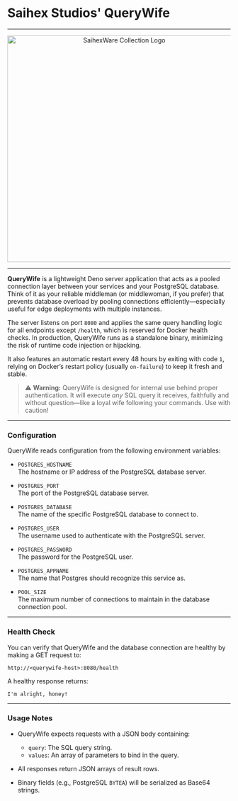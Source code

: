 # Saihex Studios' QueryWife

---

<div align="center">
  <img width="512" alt="SaihexWare Collection Logo" src="https://s3.saihex.com/public/logos/saihexware.svg"/>
</div>

---

**QueryWife** is a lightweight Deno server application that acts as a pooled
connection layer between your services and your PostgreSQL database. Think of it
as your reliable middleman (or middlewoman, if you prefer) that prevents
database overload by pooling connections efficiently—especially useful for edge
deployments with multiple instances.

The server listens on port `8080` and applies the same query handling logic for
all endpoints except `/health`, which is reserved for Docker health checks. In
production, QueryWife runs as a standalone binary, minimizing the risk of
runtime code injection or hijacking.

It also features an automatic restart every 48 hours by exiting with code `1`,
relying on Docker’s restart policy (usually `on-failure`) to keep it fresh and
stable.

> ⚠️ **Warning:** QueryWife is designed for internal use behind proper
> authentication. It will execute _any_ SQL query it receives, faithfully and
> without question—like a loyal wife following your commands. Use with caution!

---

### Configuration

QueryWife reads configuration from the following environment variables:

- `POSTGRES_HOSTNAME`\
  The hostname or IP address of the PostgreSQL database server.

- `POSTGRES_PORT`\
  The port of the PostgreSQL database server.

- `POSTGRES_DATABASE`\
  The name of the specific PostgreSQL database to connect to.

- `POSTGRES_USER`\
  The username used to authenticate with the PostgreSQL server.

- `POSTGRES_PASSWORD`\
  The password for the PostgreSQL user.

- `POSTGRES_APPNAME`\
  The name that Postgres should recognize this service as.

- `POOL_SIZE`\
  The maximum number of connections to maintain in the database connection pool.

---

### Health Check

You can verify that QueryWife and the database connection are healthy by making
a GET request to:

```
http://<querywife-host>:8080/health
```

A healthy response returns:

```
I'm alright, honey!
```

---

### Usage Notes

- QueryWife expects requests with a JSON body containing:
  - `query`: The SQL query string.
  - `values`: An array of parameters to bind in the query.

- All responses return JSON arrays of result rows.

- Binary fields (e.g., PostgreSQL `BYTEA`) will be serialized as Base64 strings.
